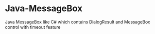 # Java-MessageBox
Java MessageBox like C# which contains DialogResult and MessageBox control with timeout feature

